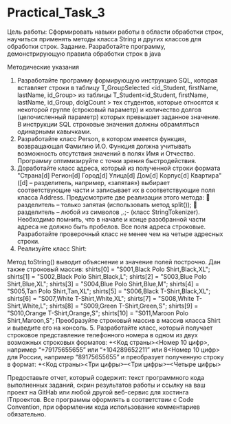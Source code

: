 # Practical_Task_3


Цель работы: 
Сформировать навыки работы в области обработки строк, научиться применять методы класса String и других классов для обработки строк. 
Задание. Разработайте программу, демонстрирующую правила обработки строк в java 
 
Методические указания 
1.	Разработайте программу формирующую инструкцию SQL, которая вставляет строки в таблицу T_GroupSelected <id_Student, firstName, lastName, id_Group> из таблицы 
T_Student<id_Student, firstName, lastName, id_Group, dolgCount > тех студентов, которые относятся к некоторой группе (строковый параметр) и количество долгов (целочисленный параметр) которых превышает заданное значение. 
В инструкции SQL строковые значения должны обрамляться одинарными кавычками. 
2.	Разработайте класс Person, в котором имеется функция, возвращающая Фамилию И.О. Функция должна учитывать возможность отсутствия значений в полях Имя и Отчество. Программу оптимизируйте с точки зрения быстродействия. 
3.	Доработайте класс адреса, который из полученной строки формата 
"Страна[d] Регион[d] Город[d] Улица[d] Дом[d] Корпус[d] Квартира" ([d] – разделитель, например, «запятая») выбирает 
соответствующие части и записывает их в соответствующие поля класса Address. 
Предусмотрите две реализации этого метода: 
	разделитель – только запятая (использовать метод split()); 
	разделитель – любой из символов ,.;- (класс StringTokenizer). 
Необходимо помнить, что в начале и конце разобранной части адреса не должно быть пробелов. Все поля адреса строковые. 
Разработайте проверочный класс не менее чем на четыре адресных строки. 
4.	Реализуйте класс Shirt: 
  
Метод toString() выводит объяснение и значение полей построчно. 
Дан также строковый массив: 
        shirts[0] = "S001,Black Polo Shirt,Black,XL";         shirts[1] = "S002,Black Polo Shirt,Black,L";         shirts[2] = "S003,Blue Polo Shirt,Blue,XL";         shirts[3] = "S004,Blue Polo Shirt,Blue,M";         shirts[4] = "S005,Tan Polo Shirt,Tan,XL";         shirts[5] = "S006,Black T-Shirt,Black,XL";         shirts[6] = "S007,White T-Shirt,White,XL";         shirts[7] = "S008,White T-Shirt,White,L";         shirts[8] = "S009,Green T-Shirt,Green,S";         shirts[9] = "S010,Orange T-Shirt,Orange,S";         shirts[10] = "S011,Maroon Polo Shirt,Maroon,S"; 
Преобразуйте строковый массив в массив класса Shirt и выведите его на консоль. 
5. Разработайте класс, который получает строковое представление телефонного номера в одном из двух возможных строковых форматов: 
+<Код страны><Номер 10 цифр>, например “+79175655655” или 
“+104289652211” 
или 
8<Номер 10 цифр> для России, например “89175655655” и преобразует полученную строку в формат: 
+<Код страны><Три цифры>–<Три цифры>–<Четыре цифры> 
 
Предоставьте отчет, который содержит: текст программного кода выполненных заданий, скрин результатов работы и ссылку на ваш проект на GitHab или любой другой веб-сервис для хостинга ITпроектов. Все программы оформлять в соответствии с Code Convention, при оформлении кода использование комментариев обязательно. 
